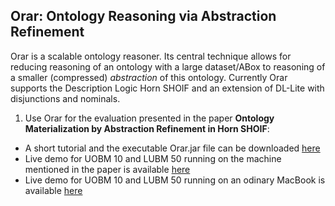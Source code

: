 **Orar: Ontology Reasoning via Abstraction Refinement**
------------------------------------------------------------
Orar is a scalable ontology reasoner. Its central technique allows for reducing reasoning of an ontology with a large dataset/ABox to reasoning of a smaller (compressed) *abstraction* of this ontology. Currently Orar supports the Description Logic Horn SHOIF and an extension of DL-Lite with disjunctions and nominals.  


1. Use Orar for the evaluation presented in the paper **Ontology Materialization by Abstraction Refinement in Horn SHOIF**:
* A short tutorial and the executable Orar.jar file can be downloaded [here](https://www.uni-ulm.de/fileadmin/website_uni_ulm/iui.inst.090/Software/Orar01.zip)
* Live demo for UOBM 10 and LUBM 50 running on the machine mentioned in the paper is available [here](https://youtu.be/ra7O7x01h3s)
* Live demo for UOBM 10 and LUBM 50 running on an odinary MacBook is available [here](https://youtu.be/nFo-QuWoXGU)


